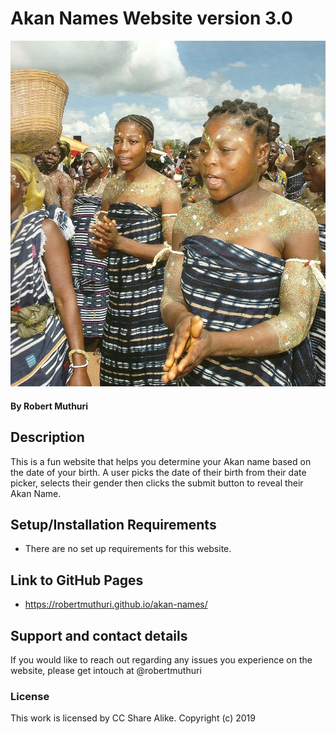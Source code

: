 # Akan Names Website version 3.0
![](images/akan-people.jpg)
#### By **Robert Muthuri**
## Description
This is a fun website that helps you determine your Akan name based on the date of your birth. A user picks the date of their birth from their date picker, selects their gender then clicks the submit button to reveal their Akan Name.
## Setup/Installation Requirements
* There are no set up requirements for this website.

## Link to GitHub Pages
* https://robertmuthuri.github.io/akan-names/

## Support and contact details
If you would like to reach out regarding any issues you experience on the website, please get intouch at @robertmuthuri

### License
This work is licensed by CC Share Alike.
Copyright (c) 2019
